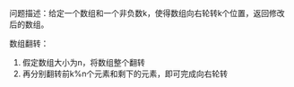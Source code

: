 问题描述：给定一个数组和一个非负数k，使得数组向右轮转k个位置，返回修改后的数组。

数组翻转：
1. 假定数组大小为n，将数组整个翻转
2. 再分别翻转前k%n个元素和剩下的元素，即可完成向右轮转


